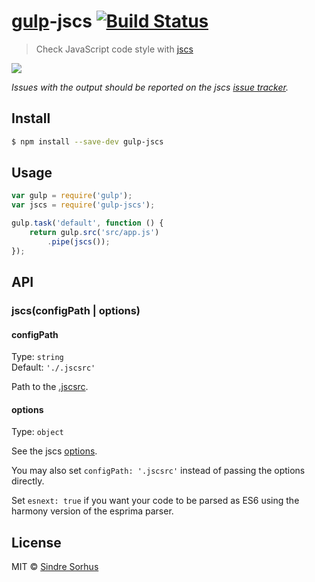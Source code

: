 # [gulp](http://gulpjs.com)-jscs [![Build Status](https://travis-ci.org/jscs-dev/gulp-jscs.svg?branch=master)](https://travis-ci.org/jscs-dev/gulp-jscs)

> Check JavaScript code style with [jscs](https://github.com/jscs-dev/node-jscs)

![](screenshot.png)

*Issues with the output should be reported on the jscs [issue tracker](https://github.com/jscs-dev/node-jscs/issues).*


## Install

```sh
$ npm install --save-dev gulp-jscs
```


## Usage

```js
var gulp = require('gulp');
var jscs = require('gulp-jscs');

gulp.task('default', function () {
	return gulp.src('src/app.js')
		.pipe(jscs());
});
```


## API

### jscs(configPath | options)

#### configPath

Type: `string`  
Default: `'./.jscsrc'`

Path to the [.jscsrc](https://github.com/jscs-dev/node-jscs#configuration).

#### options

Type: `object`

See the jscs [options](https://github.com/jscs-dev/node-jscs#options).

You may also set `configPath: '.jscsrc'` instead of passing the options directly.

Set `esnext: true` if you want your code to be parsed as ES6 using the harmony
version of the esprima parser.

## License

MIT © [Sindre Sorhus](http://sindresorhus.com)
